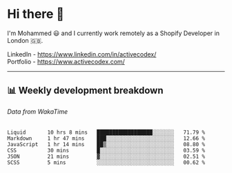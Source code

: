 # Hi there 👋

I'm Mohammed 😃 and I currently work remotely as a Shopify Developer in London 🇬🇧.

LinkedIn - https://www.linkedin.com/in/activecodex/
<br/>
Portfolio - https://www.activecodex.com/

---

## 📊 Weekly development breakdown
###### Data from WakaTime

<!--START_SECTION:waka-->

```text
Liquid       10 hrs 8 mins   ██████████████████░░░░░░░   71.79 %
Markdown     1 hr 47 mins    ███░░░░░░░░░░░░░░░░░░░░░░   12.66 %
JavaScript   1 hr 14 mins    ██▒░░░░░░░░░░░░░░░░░░░░░░   08.80 %
CSS          30 mins         █░░░░░░░░░░░░░░░░░░░░░░░░   03.59 %
JSON         21 mins         ▓░░░░░░░░░░░░░░░░░░░░░░░░   02.51 %
SCSS         5 mins          ░░░░░░░░░░░░░░░░░░░░░░░░░   00.62 %
```

<!--END_SECTION:waka-->
